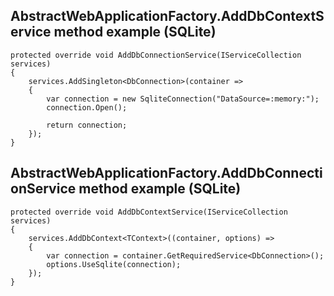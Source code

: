 ﻿## AbstractWebApplicationFactory.AddDbContextService method example (SQLite)
```
protected override void AddDbConnectionService(IServiceCollection services)
{
    services.AddSingleton<DbConnection>(container =>
    {
        var connection = new SqliteConnection("DataSource=:memory:");
        connection.Open();

        return connection;
    });
}
```

## AbstractWebApplicationFactory.AddDbConnectionService method example (SQLite)
```
protected override void AddDbContextService(IServiceCollection services)
{
    services.AddDbContext<TContext>((container, options) =>
    {
        var connection = container.GetRequiredService<DbConnection>();
        options.UseSqlite(connection);
    });
}
```